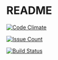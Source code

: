 # README

[![Code Climate](https://codeclimate.com/github/GoofyGoober/segni/badges/gpa.svg)](https://codeclimate.com/github/GoofyGoober/segni)

[![Issue Count](https://codeclimate.com/github/GoofyGoober/segni/badges/issue_count.svg)](https://codeclimate.com/github/GoofyGoober/segni)

[![Build Status](https://travis-ci.org/GoofyGoober/segni.svg?branch=master)](https://travis-ci.org/GoofyGoober/segni)
